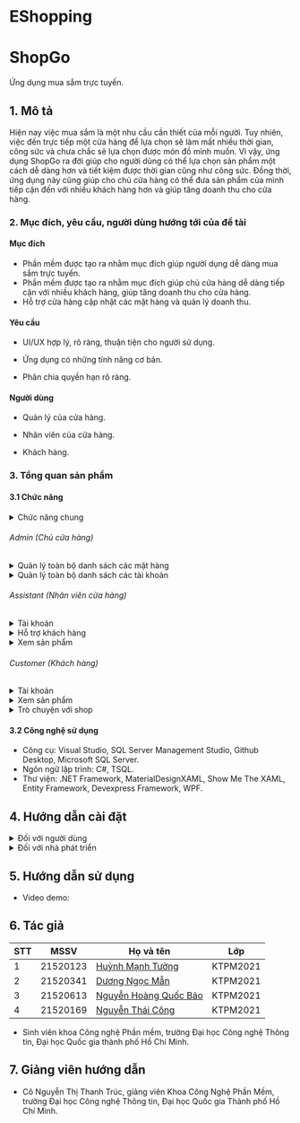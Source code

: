 # EShopping
 
# ShopGo

Ứng dụng mua sắm trực tuyến.

## 1. Mô tả 

Hiện nay việc mua sắm là một nhu cầu cần thiết của mỗi người. Tuy nhiên, việc đến trực tiếp một cửa hàng để lựa chọn sẽ làm mất nhiều thời gian, công sức và chưa chắc sẽ lựa chọn được món đồ mình muốn. Vì vậy, ứng dụng ShopGo ra đời giúp cho người dùng có thể lựa chọn sản phẩm một cách dễ dàng hơn và tiết kiệm được thời gian cũng như công sức. Đồng thời, ứng dụng này cũng giúp cho chủ cửa hàng có thể đưa sản phẩm của mình tiếp cận đến với nhiều khách hàng hơn và giúp tăng doanh thu cho cửa hàng.

### 2. Mục đích, yêu cầu, người dùng hướng tới của đề tài

#### Mục đích

* Phần mềm được tạo ra nhằm mục đích giúp người dụng dễ dàng mua sắm trực tuyến.
* Phần mềm được tạo ra nhằm mục đích giúp chủ cửa hàng dễ dàng tiếp cận với nhiều khách hàng, giúp tăng doanh thu cho cửa hàng.
* Hỗ trợ cửa hàng cập nhật các mặt hàng và quản lý doanh thu. 

#### Yêu cầu

* UI/UX hợp lý, rõ ràng, thuận tiện cho người sử dụng. 

* Ứng dụng có những tính năng cơ bản. 

* Phân chia quyền hạn rõ ràng. 

#### Người dùng

* Quản lý của cửa hàng.

* Nhân viên của cửa hàng.

* Khách hàng.

### 3. Tổng quan sản phẩm

#### 3.1 Chức năng
<details>
  <summary>Chức năng chung </summary>
 
- Đăng nhập
- Đăng xuất
- Quên mật khẩu
- Chỉnh sửa thông tin cá nhân
- Đổi mật khẩu
- Xem sản phẩm
- Thêm sản phẩm vào giỏ hàng
- Thanh toán
- Gửi feedback

</details>

  ###### Admin (Chủ cửa hàng)

  <details>
    <summary>Quản lý toàn bộ danh sách các mặt hàng </summary>

  - Thêm sản phẩm
  - Xem tổng hợp các sản phẩm (có thể lọc và sắp xếp)
  - Xóa sản phẩm
  - Xem chi tiết sản phẩm
  - Sửa thông tin sản phẩm
  - Xem thống kê
  - Xác nhận đơn hàng
  - Xác nhận đơn hàng hoàn thành

  </details>

  <details>
    <summary>Quản lý toàn bộ danh sách các tài khoản </summary>

  - Xem các tài khoản người dùng
  - Xem chi tiết thông tin người dùng
  - Phân quyền cho người dùng
  - Ban người dùng
  - Unban người dùng

  </details>

  ###### Assistant (Nhân viên cửa hàng)

  <details>
    <summary>Tài khoản </summary>
 
  - Đăng kí
 
  </details>
  <details>
   <summary>Hỗ trợ khách hàng </summary>
 
  - Trò chuyện với khách hàng
 
  </details>
  
  <details>
    <summary>Xem sản phẩm </summary>

  - Tìm kiếm sản phẩm
  - Sắp xếp thứ tự sản phẩm
  - Xem chi tiết sản phẩm
  - Thêm sản phẩm vào giỏ hàng
  - Mua sản phẩm
  - Thanh toán sản phẩm

  </details>

  ###### Customer (Khách hàng)
<details>
     <summary>Tài khoản </summary>
 
  - Đăng kí
 </details>
 <details>
   <summary>Xem sản phẩm </summary>

  - Tìm kiếm sản phẩm
  - Sắp xếp thứ tự sản phẩm
  - Xem chi tiết sản phẩm
  - Thêm sản phẩm vào giỏ hàng
  - Mua sản phẩm
  - Thanh toán sản phẩm
</details>
<details>
    <summary>Trò chuyện với shop </summary>

  - Nhắn tin cho shop
 
  </details>

#### 3.2 Công nghệ sử dụng

- Công cụ: Visual Studio, SQL Server Management Studio, Github Desktop, Microsoft SQL Server.
- Ngôn ngữ lập trình: C#, TSQL.
- Thư viện: .NET Framework, MaterialDesignXAML, Show Me The XAML, Entity Framework, Devexpress Framework, WPF.

## 4. Hướng dẫn cài đặt
<details>
    <summary>Đối với người dùng</summary>

  * Liên hệ với nhà phát triển để được hỗ trợ khởi tạo cơ sở dữ liệu và kết nối đến cơ sở dữ liệu.
  * Giải nén và chạy file 
    * Dowload phần mềm tại:
      [ShopGo](https://uithcm-my.sharepoint.com/:u:/g/personal/21520123_ms_uit_edu_vn/EblGRmoKIyhFtaSRXsmBEFEBsPFC8xwfVG7vKSkqv2N2rQ?e=aODPRC)

</details>

<details>
    <summary>Đối với nhà phát triển</summary>

  * Dowload, giải nén phần mềm
    * Github: https://github.com/tuonghuynh11/EShopping.git
    * Google Drive:
      [ShopGo](https://uithcm-my.sharepoint.com/:u:/g/personal/21520123_ms_uit_edu_vn/EfjIW5HTRMpEiBJzPwmxb-MBfJPsOEChKeo77A_XSMbfCg?e=zpNQmb)
  * Cài đặt database
    * Khuyến nghị sử dụng các dịch vụ đám mây như Azure, AWS,… để sử dụng tất cả tính năng hiện có của chương trình  (server đi kèm với chương trình đã đóng).
    * Ngoài ra có thể sử dụng SQL Server (Lưu ý: cách này sẽ mất đi tính năng tương tác giữa các user ở các máy tính khác nhau).
  * Khởi tạo Database bằng cách chạy script chứa trong file Seed.sql
    * Tải file script tại:
      [ShopGo](https://uithcm-my.sharepoint.com/:f:/g/personal/21520123_ms_uit_edu_vn/EjijeR1YKtFDgSKkriOfHVUBfLcyPp0QkSL-5xFSJ07v9w?e=ZlXDr1)
  * Kết nối với Database vừa tạo bằng cách thay đổi connectionStrings trong file App.config.
  * Đăng nhập với vai trò admin
      * tên đăng nhập: admin
      * mật khẩu: 1234
  * LƯU Ý: Cần phải cài DevExpress để có thể chạy được chương trình.

</details>

## 5. Hướng dẫn sử dụng

* Video demo: 

## 6. Tác giả

| STT | MSSV     | Họ và tên                                                  | Lớp      | 
| --- | -------- | ---------------------------------------------------------- | -------- | 
| 1   | 21520123| [Huỳnh Mạnh Tường](https://github.com/tuonghuynh11)           | KTPM2021 | 
| 2   | 21520341| [Dương Ngọc Mẫn](https://github.com/DNM03)              | KTPM2021 | 
| 3   | 21520613| [Nguyễn Hoàng Quốc Bảo](https://github.com/QuocBaoKho) | KTPM2021 | 
| 4   | 21520169 | [Nguyễn Thái Công](https://github.com/thai-cong-nguyen)         	  | KTPM2021 | 
* Sinh viên khoa Công nghệ Phần mềm, trường Đại học Công nghệ Thông tin, Đại học Quốc gia thành phố Hồ Chí Minh.

## 7. Giảng viên hướng dẫn

* Cô Nguyễn Thị Thanh Trúc, giảng viên Khoa Công Nghệ Phần Mềm, trường Đại học Công nghệ Thông tin, Đại học Quốc gia Thành phố Hồ Chí Minh.

